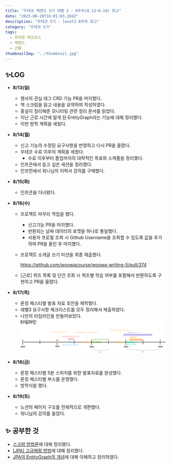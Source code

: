 ```yaml
---
title: "우테코 백엔드 5기 레벨 3 - 8주차(8.13~8.19) 회고"
date: "2023-08-20T16:01:03.284Z"
description: "우테코 5기 - level3 8주차 회고"
category: "우테코 5기"
tags:
  - 우아한 테크코스
  - 백엔드
  - 근황
thumbnailImg: "../thumbnail.jpg"
---
```


## ✨LOG

- **8/13(일)**
  - 행사의 관심 태그 CRD 기능 PR을 머지했다.
  - 책 스크럼을 읽고 내용을 요약하여 작성하였다.
  - 홍실이 정리해준 모니터링 관련 정리 문서를 읽었다.
  - 지난 근로 시간에 알게 된 EntityGraph라는 기능에 대해 정리했다.
  - 이번 방학 계획을 세웠다.
- **8/14(월)**
  - 신고 기능의 수정된 요구사항을 반영하고 다시 PR을 올렸다.
  - 우테코 수료 이후의 계획을 세웠다.
    - 수료 이후부터 졸업까지의 대략적인 목표와 스케줄을 정리했다.
  - 인프콘에서 듣고 싶은 세션을 정리했다.
  - 인프런에서 워니님의 이력서 강의를 구매했다.
- **8/15(화)**
  - 인프콘을 다녀왔다.
- **8/16(수)**

  - 프로젝트 마무리 작업을 했다.
    - 신고기능 PR을 머지했다.
    - 반환되는 날짜 데이터의 포맷을 하나로 통일했다.
    - 사용자 프로필 조회 시 Github Username을 조회할 수 있도록 값을 추가하여 PR을 올린 후 머지했다.
  - 프로젝트 소개글 쓰기 미션을 최종 제출했다.

    https://github.com/woowacourse/woowa-writing-5/pull/374

  - [근로] 퀴즈 목록 및 단건 조회 시 퀴즈별 학습 여부를 포함해서 반환하도록 구현하고 PR을 올렸다.

- **8/17(목)**
  - 론칭 페스티벌 발표 자료 초안을 제작했다.
  - 레벨3 요구사항 체크리스트를 모두 정리해서 제출하였다.
  - 나만의 타임라인을 만들어보았다.
    ![Untitled](timeline.png)
- **8/18(금)**
  - 론칭 페스티벌 5분 스피치를 위한 발표자료를 완성했다.
  - 론칭 페스티벌 부스를 운영했다.
  - 방학식을 했다.
- **8/19(토)**
  - 노션의 페이지 구조를 전체적으로 개편했다.
  - 워니님의 강의를 들었다.

## ✨ 공부한 것

- [스크럼 방법론](https://amaran-th.github.io/%EC%A3%BC%EC%A0%80%EB%A6%AC%EC%A3%BC%EC%A0%80%EB%A6%AC/%EC%8A%A4%ED%81%AC%EB%9F%BC/)에 대해 정리했다.
- [[JPA] 고급매핑 방법](https://amaran-th.github.io/Spring/[JPA]%20%EA%B3%A0%EA%B8%89%20%EB%A7%A4%ED%95%91/)에 대해 정리했다.
- [JPA의 EntityGraph의 개념](https://amaran-th.github.io/Spring/[JPA]%20EntityGraph/)에 대해 이해하고 정리하였다.
